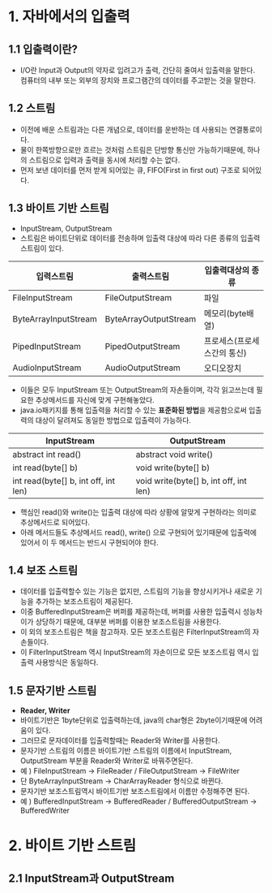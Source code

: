 # 1. 자바에서의 입출력

## 1.1 입출력이란?
+ I/O란 Input과 Output의 약자로 입려고가 출력, 간단히 줄여서 입출력을 말한다. 컴퓨터의 내부 또는 외부의 장치와 프로그램간의 데이터를 주고받는 것을 말한다.

## 1.2 스트림
+ 이전에 배운 스트림과는 다른 개념으로, 데이터를 운반하는 데 사용되는 연결통로이다.
+ 물이 한쪽방향으로만 흐르는 것처럼 스트림은 단방향 통신만 가능하기때문에, 하나의 스트림으로 입력과 출력을 동시에 처리할 수는 없다.
+ 먼저 보낸 데이터를 먼저 받게 되어있는 큐, FIFO(First in first out) 구조로 되어있다.

## 1.3 바이트 기반 스트림
+ InputStream, OutputStream
+ 스트림은 바이트단위로 데이터를 전송하며 입출력 대상에 따라 다른 종류의 입출력 스트림이 있다.

|입력스트림|출력스트림|입출력대상의 종류|
|------|----|---|
|FileInputStream|FileOutputStream|파일
|ByteArrayInputStream|ByteArrayOutputStream|메모리(byte배열)
|PipedInputStream|PipedOutputStream|프로세스(프로세스간의 통신)
|AudioInputStream|AudioOutputStream|오디오장치

+ 이들은 모두 InputStream 또는 OutputStream의 자손들이며, 각각 읽고쓰는데 필요한 추상메서드를 자신에 맞게 구현해놓았다.
+ java.io패키지를 통해 입출력을 처리할 수 있는 **표준화된 방법**을 제공함으로써 입출력의 대상이 달려져도 동일한 방법으로 입출력이 가능하다.

InputStream|OutputStream|
|----|----|
abstract int read()|abstract void write()|
int read(byte[] b)|void write(byte[] b)|
int read(byte[] b, int off, int len)|void write(byte[] b, int off, int len)|

+ 핵심인 read()와 write()는 입출력 대상에 따라 상황에 알맞게 구현하라는 의미로 추상메서드로 되어있다.
+ 아래 메서드들도 추상메서드 read(), write() 으로 구현되어 있기때문에 입출력에 있어서 이 두 메서드는 반드시 구현되어야 한다.

## 1.4 보조 스트림
+ 데이터를 입출력할수 있는 기능은 없지만, 스트림의 기능을 향상시키거나 새로운 기능을 추가하는 보조스트림이 제공된다.
+ 이중 BufferedInputStream은 버퍼를 제공하는데, 버퍼를 사용한 입출력시 성능차이가 상당하기 때문에, 대부분 버퍼를 이용한 보조스트림을 사용한다.
+ 이 외의 보조스트림은 책을 참고하자. 모든 보조스트림은 FilterInputStream의 자손들이다.
+ 이 FilterInputStream 역시 InputStream의 자손이므로 모든 보조스트림 역시 입출력 사용방식은 동일하다.

## 1.5 문자기반 스트림
+ **Reader, Writer**
+ 바이트기반은 1byte단위로 입출력하는데, java의 char형은 2byte이기때문에 어려움이 있다.
+ 그러므로 문자데이터를 입출력할때는 Reader와 Writer를 사용한다.
+ 문자기반 스트림의 이름은 바이트기반 스트림의 이름에서 InputStream, OutputStream 부분을 Reader와 Writer로 바꿔주면된다.
+ 예 ) FileInputStream -> FileReader / FileOutputStream -> FileWriter
+ 단 ByteArrayInputStream -> CharArrayReader 형식으로 바뀐다.
+ 문자기반 보조스트림역시 바이트기반 보조스트림에서 이름만 수정해주면 된다.
+ 예 ) BufferedInputStream -> BufferedReader / BufferedOutputStream -> BufferedWriter

# 2. 바이트 기반 스트림
## 2.1 InputStream과 OutputStream
